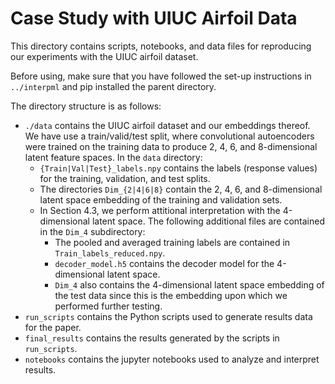 # Case Study with UIUC Airfoil Data

This directory contains scripts, notebooks, and data files for reproducing
our experiments with the UIUC airfoil dataset.

Before using, make sure that you have followed the set-up instructions in
``../interpml`` and pip installed the parent directory.

The directory structure is as follows:
 - ``./data`` contains the UIUC airfoil dataset and our embeddings thereof.
   We have use a train/valid/test split, where convolutional autoencoders
   were trained on the training data to produce 2, 4, 6, and 8-dimensional
   latent feature spaces. In the ``data`` directory:
    - ``{Train|Val|Test}_labels.npy`` contains the labels (response values)
      for the training, validation, and test splits.
    - The directories ``Dim_{2|4|6|8}`` contain the 2, 4, 6, and 8-dimensional
      latent space embedding of the training and validation sets.
    - In Section 4.3, we perform attitional interpretation with the
      4-dimensional latent space. The following additional files are contained
      in the ``Dim_4`` subdirectory:
       - The pooled and averaged training labels are contained in
         ``Train_labels_reduced.npy``.
       - ``decoder_model.h5`` contains the decoder model for the 4-dimensional
         latent space.
       - ``Dim_4`` also contains the 4-dimensional latent space embedding of
         the test data since this is the embedding upon which we performed
         further testing.
 - ``run_scripts`` contains the Python scripts used to generate results data
   for the paper.
 - ``final_results`` contains the results generated by the scripts in
   ``run_scripts``.
 - ``notebooks`` contains the jupyter notebooks used to analyze and interpret
   results.
